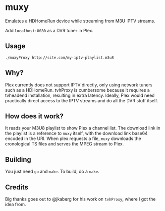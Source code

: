 # muxy
Emulates a HDHomeRun device while streaming from M3U IPTV streams.

Add `localhost:8080` as a DVR tuner in Plex.

## Usage
`./muxyProxy http://site.com/my-iptv-playlist.m3u8`

## Why?
Plex currently does not support IPTV directly, only using network tuners such as a HDHomeRun.
tvhProxy is cumbersome because it requires a tvheadend installation, resulting in extra latency.
Ideally, Plex would need practically direct access to the IPTV streams and do all the DVR stuff itself.

## How does it work?
It reads your M3U8 playlist to show Plex a channel list. The download link in the playlist is a reference to `muxy` itself,
with the download link base64 encoded in the URI. When plex requests a file, `muxy` downloads the cronological TS files
and serves the MPEG stream to Plex.

## Building
You just need `go` and `make`. To build, do a `make`.

## Credits
Big thanks goes out to @jkaberg for his work on `tvhProxy`, where I got the idea from.
